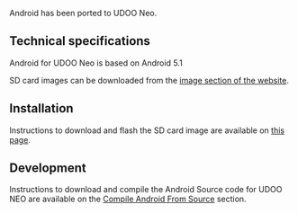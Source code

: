 Android has been ported to UDOO Neo.

## Technical specifications

Android for UDOO Neo is based on Android 5.1

SD card images can be downloaded from the [image section of the website](http://www.udoo.org/downloads/).

## Installation

Instructions to download and flash the SD card image are available on [this page](../Getting_Started/Create_a_bootable_MicroSD_card_for_UDOO_Neo.html).

## Development

Instructions to download and compile the Android Source code for UDOO NEO are available on the [Compile Android From Source](../Advanced_Topics/Compile_Android_From_Source.html) section.
 
